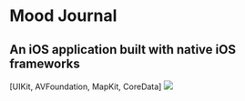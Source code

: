 # Mood Journal
## An iOS application built with native iOS frameworks
[UIKit, AVFoundation, MapKit, CoreData]
![](https://media.giphy.com/media/Rxw3eHGEZ4WRNq2nNt/giphy.gif?cid=790b7611881f0269dae025f416b6d52d616662388ba1bd40&rid=giphy.gif&ct=g)
